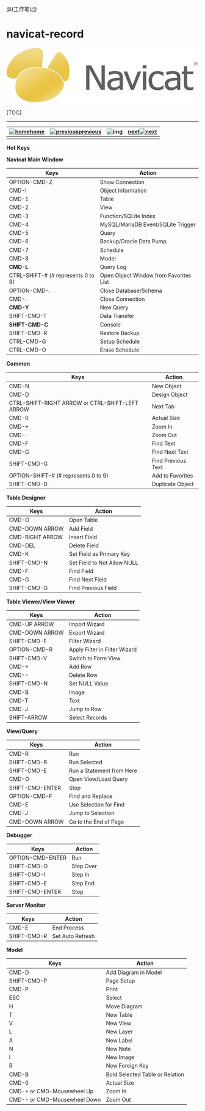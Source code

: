 @(工作笔记)

# navicat-record

![Alt text](./1612074395814.png)


[TOC]

---

| [![home](https://www2.navicat.com/manual/online_manual/en/navicat/mac_manual/img/btn_home_off.gif)home](https://www2.navicat.com/manual/online_manual/en/navicat/mac_manual/Welcome.html) | [![previous](https://www2.navicat.com/manual/online_manual/en/navicat/mac_manual/img/btn_previous_off.gif)previous](https://www2.navicat.com/manual/online_manual/en/navicat/mac_manual/Command.html) | ![img](https://www2.navicat.com/manual/online_manual/en/navicat/mac_manual/img/line.jpg) | [next![next](https://www2.navicat.com/manual/online_manual/en/navicat/mac_manual/img/btn_next_off.gif)](https://www2.navicat.com/manual/online_manual/en/navicat/mac_manual/LogFiles.html) |
| ------------------------------------------------------------ | ------------------------------------------------------------ | ------------------------------------------------------------ | ------------------------------------------------------------ |
|                                                              |                                                              |                                                              |                                                              |

**Hot Keys**

**Navicat Main Window**

| **Keys**                           | **Action**                             |
| ---------------------------------- | -------------------------------------- |
| OPTION-CMD-Z                       | Show Connection                        |
| CMD-I                              | Object Information                     |
| CMD-1                              | Table                                  |
| CMD-2                              | View                                   |
| CMD-3                              | Function/SQLite Index                  |
| CMD-4                              | MySQL/MariaDB Event/SQLite Trigger     |
| CMD-5                              | Query                                  |
| CMD-6                              | Backup/Oracle Data Pump                |
| CMD-7                              | Schedule                               |
| CMD-8                              | Model                                  |
| **CMD-L**                          | Query Log                              |
| CTRL-SHIFT-# (# represents 0 to 9) | Open Object Window from Favorites List |
| OPTION-CMD-.                       | Close Database/Schema                  |
| CMD-.                              | Close Connection                       |
| **CMD-Y**                          | New Query                              |
| SHIFT-CMD-T                        | Data Transfer                          |
| **SHIFT-CMD-C**                    | Console                                |
| SHIFT-CMD-R                        | Restore Backup                         |
| CTRL-CMD-G                         | Setup Schedule                         |
| CTRL-CMD-O                         | Erase Schedule                         |

**Common**

| **Keys**                                        | **Action**         |
| ----------------------------------------------- | ------------------ |
| CMD-N                                           | New Object         |
| CMD-D                                           | Design Object      |
| CTRL-SHIFT-RIGHT ARROW or CTRL-SHIFT-LEFT ARROW | Next Tab           |
| CMD-0                                           | Actual Size        |
| CMD-+                                           | Zoom In            |
| CMD--                                           | Zoom Out           |
| CMD-F                                           | Find Text          |
| CMD-G                                           | Find Next Text     |
| SHIFT-CMD-G                                     | Find Previous Text |
| OPTION-SHIFT-# (# represents 0 to 9)            | Add to Favorites   |
| SHIFT-CMD-D                                     | Duplicate Object   |

**Table Designer**

| **Keys**        | **Action**                  |
| --------------- | --------------------------- |
| CMD-O           | Open Table                  |
| CMD-DOWN ARROW  | Add Field                   |
| CMD-RIGHT ARROW | Insert Field                |
| CMD-DEL         | Delete Field                |
| CMD-K           | Set Field as Primary Key    |
| SHIFT-CMD-N     | Set Field to Not Allow NULL |
| CMD-F           | Find Field                  |
| CMD-G           | Find Next Field             |
| SHIFT-CMD-G     | Find Previous Field         |

**Table Viewer/View Viewer**

| **Keys**       | **Action**                    |
| -------------- | ----------------------------- |
| CMD-UP ARROW   | Import Wizard                 |
| CMD-DOWN ARROW | Export Wizard                 |
| SHIFT-CMD-F    | Filter Wizard                 |
| OPTION-CMD-R   | Apply Filter in Filter Wizard |
| SHIFT-CMD-V    | Switch to Form View           |
| CMD-+          | Add Row                       |
| CMD--          | Delete Row                    |
| SHIFT-CMD-N    | Set NULL Value                |
| CMD-B          | Image                         |
| CMD-T          | Text                          |
| CMD-J          | Jump to Row                   |
| SHIFT-ARROW    | Select Records                |

**View/Query**

| **Keys**        | **Action**                |
| --------------- | ------------------------- |
| CMD-R           | Run                       |
| SHIFT-CMD-R     | Run Selected              |
| SHIFT-CMD-E     | Run a Statement from Here |
| CMD-O           | Open View/Load Query      |
| SHIFT-CMD-ENTER | Stop                      |
| OPTION-CMD-F    | Find and Replace          |
| CMD-E           | Use Selection for Find    |
| CMD-J           | Jump to Selection         |
| CMD-DOWN ARROW  | Go to the End of Page     |

**Debugger**

| **Keys**         | **Action** |
| ---------------- | ---------- |
| OPTION-CMD-ENTER | Run        |
| SHIFT-CMD-O      | Step Over  |
| SHIFT-CMD-I      | Step In    |
| SHIFT-CMD-E      | Step End   |
| SHIFT-CMD-ENTER  | Stop       |

**Server Monitor**

| **Keys**    | **Action**       |
| ----------- | ---------------- |
| CMD-E       | End Process      |
| SHIFT-CMD-R | Set Auto Refresh |

**Model**

| **Keys**                     | **Action**                      |
| ---------------------------- | ------------------------------- |
| CMD-D                        | Add Diagram in Model            |
| SHIFT-CMD-P                  | Page Setup                      |
| CMD-P                        | Print                           |
| ESC                          | Select                          |
| H                            | Move Diagram                    |
| T                            | New Table                       |
| V                            | New View                        |
| L                            | New Layer                       |
| A                            | New Label                       |
| N                            | New Note                        |
| I                            | New Image                       |
| R                            | New Foreign Key                 |
| CMD-B                        | Bold Selected Table or Relation |
| CMD-0                        | Actual Size                     |
| CMD-+ or CMD-Mousewheel Up   | Zoom In                         |
| CMD-- or CMD-Mousewheel Down | Zoom Out                        |

 

 

 

 